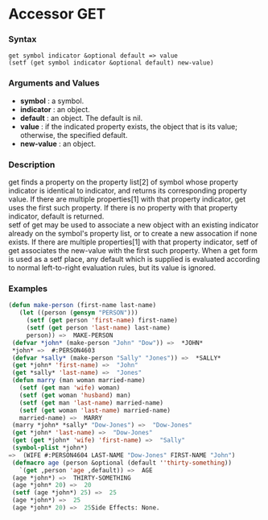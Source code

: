<!-- Generated on 05/10/2020 by https://github.com/anto2oo/clhs-evolved -->

# Accessor GET

### Syntax
`get symbol indicator &optional default => value`  
`(setf (get symbol indicator &optional default) new-value)`  


### Arguments and Values
- **symbol** : a symbol.   
- **indicator** : an object.   
- **default** : an object. The default is nil.   
- **value** : if the indicated property exists, the object that is its value; otherwise, the specified default.   
- **new-value** : an object.   


### Description
get finds a property on the property list[2] of symbol whose property indicator is identical to indicator, and returns its corresponding property value.  If there are multiple properties[1] with that property indicator, get uses the first such property.  If there is no property with that property indicator, default is returned.  
setf of get may be used to associate a new object with an existing indicator already on the symbol's property list, or to create a new assocation if none exists.  If there are multiple properties[1] with that property indicator, setf of get associates the new-value with the first such property.   When a get form is used as a setf place, any default which is supplied is evaluated according to normal left-to-right evaluation rules, but its value is ignored.



### Examples
```lisp 
(defun make-person (first-name last-name)
   (let ((person (gensym "PERSON")))
     (setf (get person 'first-name) first-name)
     (setf (get person 'last-name) last-name)
     person)) =>  MAKE-PERSON
 (defvar *john* (make-person "John" "Dow")) =>  *JOHN*
 *john* =>  #:PERSON4603
 (defvar *sally* (make-person "Sally" "Jones")) =>  *SALLY*
 (get *john* 'first-name) =>  "John"
 (get *sally* 'last-name) =>  "Jones"
 (defun marry (man woman married-name)
   (setf (get man 'wife) woman)
   (setf (get woman 'husband) man)
   (setf (get man 'last-name) married-name)
   (setf (get woman 'last-name) married-name)
   married-name) =>  MARRY
 (marry *john* *sally* "Dow-Jones") =>  "Dow-Jones"
 (get *john* 'last-name) =>  "Dow-Jones"
 (get (get *john* 'wife) 'first-name) =>  "Sally"
 (symbol-plist *john*)
=>  (WIFE #:PERSON4604 LAST-NAME "Dow-Jones" FIRST-NAME "John")
 (defmacro age (person &optional (default ''thirty-something)) 
   `(get ,person 'age ,default)) =>  AGE
 (age *john*) =>  THIRTY-SOMETHING
 (age *john* 20) =>  20
 (setf (age *john*) 25) =>  25
 (age *john*) =>  25
 (age *john* 20) =>  25Side Effects: None.
```
